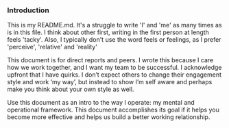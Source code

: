 ### Introduction

This is my README.md. It's a struggle to write 'I' and 'me' as many times as is in this file. I think about other first, writing in the first person at length feels 'tacky'. Also, I typically don't use the word feels or feelings, as I prefer 'perceive', 'relative' and 'reality'

This document is for direct reports and peers.  I wrote this because I care how we work together, and I want my team to be successful. I acknowledge upfront that I have quirks. I don’t expect others to change their engagement style and work ‘my way’, but instead to show I’m self aware and perhaps make you think about your own style as well.  

Use this document as an intro to the way I operate: my mental and operational framework.  This document accomplishes its goal if it helps you become more effective and helps us build a better working relationship.






